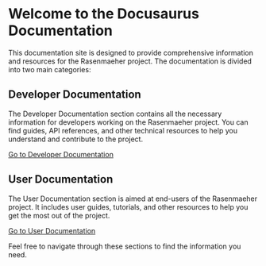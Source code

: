 # Welcome to the Docusaurus Documentation

This documentation site is designed to provide comprehensive information and resources for the Rasenmaeher project. The documentation is divided into two main categories:

## Developer Documentation

The Developer Documentation section contains all the necessary information for developers working on the Rasenmaeher project. You can find guides, API references, and other technical resources to help you understand and contribute to the project.

[Go to Developer Documentation](../dev/home)

## User Documentation

The User Documentation section is aimed at end-users of the Rasenmaeher project. It includes user guides, tutorials, and other resources to help you get the most out of the project.

[Go to User Documentation](../user/home)

Feel free to navigate through these sections to find the information you need.